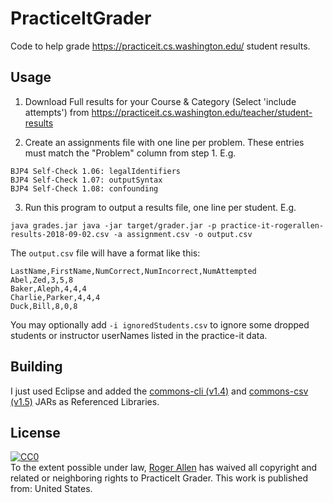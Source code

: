 # PracticeItGrader

Code to help grade https://practiceit.cs.washington.edu/ student results.

## Usage

1. Download Full results for your Course & Category (Select 'include attempts') from https://practiceit.cs.washington.edu/teacher/student-results

2. Create an assignments file with one line per problem.  These entries must match the "Problem" column from step 1. E.g.

```
BJP4 Self-Check 1.06: legalIdentifiers
BJP4 Self-Check 1.07: outputSyntax
BJP4 Self-Check 1.08: confounding
```

3. Run this program to output a results file, one line per student. E.g.

`java grades.jar java -jar target/grader.jar -p practice-it-rogerallen-results-2018-09-02.csv -a assignment.csv -o output.csv`

The `output.csv` file will have a format like this:

```
LastName,FirstName,NumCorrect,NumIncorrect,NumAttempted
Abel,Zed,3,5,8
Baker,Aleph,4,4,4
Charlie,Parker,4,4,4
Duck,Bill,8,0,8
```

You may optionally add `-i ignoredStudents.csv` to ignore some dropped students or instructor userNames listed in the practice-it data.

## Building

I just used Eclipse and added the [commons-cli (v1.4)](https://www.apache.org/dist/commons/cli/binaries/) and [commons-csv (v1.5)](https://www.apache.org/dist/commons/csv/binaries/) JARs as Referenced Libraries.

## License

<p xmlns:dct="http://purl.org/dc/terms/" xmlns:vcard="http://www.w3.org/2001/vcard-rdf/3.0#">
  <a rel="license"
     href="http://creativecommons.org/publicdomain/zero/1.0/">
    <img src="http://i.creativecommons.org/p/zero/1.0/88x31.png" style="border-style: none;" alt="CC0" />
  </a>
  <br />
  To the extent possible under law,
  <a rel="dct:publisher"
     href="https://github.com/rogerallen/PracticeItGrader">
    <span property="dct:title">Roger Allen</span></a>
  has waived all copyright and related or neighboring rights to
  <span property="dct:title">PracticeIt Grader</span>.
This work is published from:
<span property="vcard:Country" datatype="dct:ISO3166"
      content="US" about="https://github.com/rogerallen/PracticeItGrader">
  United States</span>.
</p>
